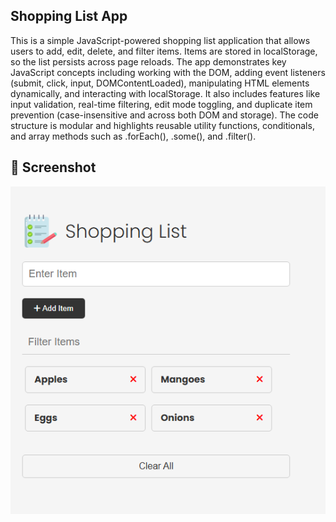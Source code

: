 ## Shopping List App

This is a simple JavaScript-powered shopping list application that allows users to add, edit, delete, and filter items. Items are stored in localStorage, so the list persists across page reloads. The app demonstrates key JavaScript concepts including working with the DOM, adding event listeners (submit, click, input, DOMContentLoaded), manipulating HTML elements dynamically, and interacting with localStorage. It also includes features like input validation, real-time filtering, edit mode toggling, and duplicate item prevention (case-insensitive and across both DOM and storage). The code structure is modular and highlights reusable utility functions, conditionals, and array methods such as .forEach(), .some(), and .filter().

## 📸 Screenshot

![Shopping List App Screenshot](./images/Shopping-List-Screenshot.png)
